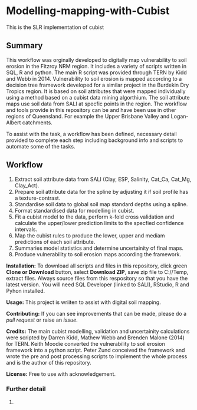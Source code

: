 # Modelling-mapping-with-Cubist
This is the SLR implementation of cubist 

## Summary
This workflow was orginally developed to digitally map vulnerability to soil erosion in the Fitzroy NRM region. It includes a variety of scripts written in SQL, R and python. The main R script was provided through TERN by Kidd and Webb in 2014. Vulnerability to soil erosion is mapped according to a decision tree framework developed for a similar project in the Burdekin Dry Tropics region. It is based on soil attributes that were mapped individually using a method based on a cubist data mining algorthium. The soil attribute maps use soil data from SALI at specfic points in the region. The workflow and tools provide in this repository can be and have been use in other regions of Queensland. For example the Upper Brisbane Valley and Logan-Albert catchments.

To assist with the task, a workflow has been defined, necessary detail provided to complete each step including background info and scripts to automate some of the tasks.

## Workflow
1.  Extract soil attribute data from SALI (Clay, ESP, Salinity, Cat_Ca, Cat_Mg, Clay_Act).
1.  Prepare soil attribute data for the spline by adjusting it if soil profile has a texture-contrast.
1.  Standardise soil data to global soil map standard depths using a spline.
1.  Format standardised data for modelling in cubist.
1.  Fit a cubist model to the data, perform k-fold cross validation and calculate the upper/lower prediction limits to the specfied confidence intervals.
1.  Map the cubist rules to produce the lower, upper and mediam predictions of each soil attribute.
1.  Summaries model statistics and determine uncertainity of final maps.
1.  Produce vulnerability to soil erosion maps according the framework.

**Installation:** To download all scripts and files in this repository, click green **Clone or Download** button, select **Download ZIP**, save zip file to C://Temp, extract files. Always source files from this respository so that you have the latest version. You will need SQL Developer (linked to SALI), RStudio, R and Pyhon installed.

**Usage:** This project is wriiten to assist with digital soil mapping.

**Contributing:** If you can see improvements that can be made, please do a *pull request* or raise an *issue*.

**Credits:** The main cubist modelling, validation and uncertainity calculations were scripted by Darren Kidd, Mathew Webb and Brenden Malone (2014) for TERN. Keith Moodie converted the vulnerability to soil erosion framework into a python script. Peter Zund conceived the framework and wrote the pre and post processing scripts to implement the whole process and is the author of this repository.

**License:** Free to use with acknowledgement.

### Further detail
1.  
